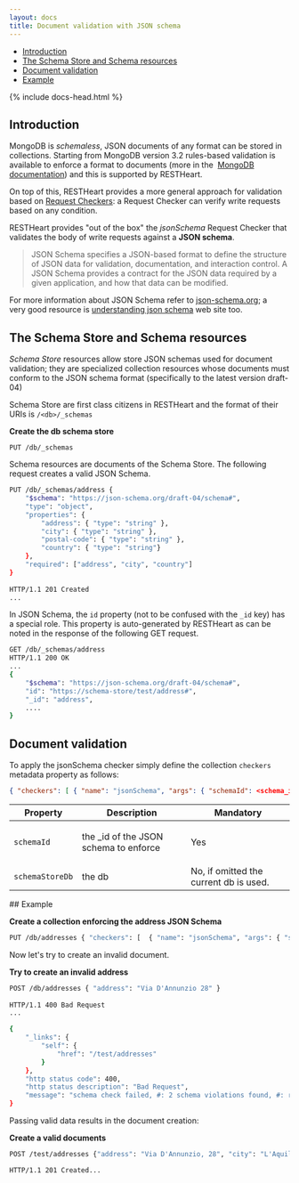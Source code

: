 ```yaml
---
layout: docs
title: Document validation with JSON schema
---
```


<div markdown="1" class="d-none d-xl-block col-xl-2 order-last bd-toc">

* [Introduction](#introduction)
* [The Schema Store and Schema resources](#the-schema-store-and-schema-resources)
* [Document validation](#document-validation)
* [Example](#example)

</div>
<div markdown="1" class="col-12 col-md-9 col-xl-8 py-md-3 bd-content">

{% include docs-head.html %} 


## Introduction

MongoDB is *schemaless*, JSON documents of any format can be stored in
collections. Starting from MongoDB version 3.2 rules-based validation is
available to enforce a format to documents (more in the  [MongoDB
documentation](https://docs.mongodb.com/manual/core/document-validation/))
and this is supported by RESTHeart.

On top of this, RESTHeart provides a more general approach for
validation based on [Request Checkers](/docs/v3/request-checkers): a Request
Checker can verify write requests based on any condition.

RESTHeart provides "out of the box" the *jsonSchema* Request Checker
that validates the body of write requests against a **JSON schema**.

> JSON Schema specifies a JSON-based format to define the structure of
> JSON data for validation, documentation, and interaction control. A
> JSON Schema provides a contract for the JSON data required by a given
> application, and how that data can be modified.

For more information about JSON Schema refer
to [json-schema.org](https://json-schema.org/); a very good resource
is [understanding json
schema](https://spacetelescope.github.io/understanding-json-schema) web
site too.

## The Schema Store and Schema resources

*Schema Store* resources allow store JSON schemas used for document
validation; they are specialized collection resources whose documents
must conform to the JSON schema format (specifically to the latest
version draft-04)

Schema Store are first class citizens in RESTHeart and the format of
their URIs is `/<db>/_schemas`

**Create the db schema store**

``` plain
PUT /db/_schemas
```

Schema resources are documents of the Schema Store. The following
request creates a valid JSON Schema.

``` bash
PUT /db/_schemas/address {
    "$schema": "https://json-schema.org/draft-04/schema#",
    "type": "object",
    "properties": {
        "address": { "type": "string" },
        "city": { "type": "string" },
        "postal-code": { "type": "string" },
        "country": { "type": "string"}
    },
    "required": ["address", "city", "country"]
}
 
HTTP/1.1 201 Created
...
```

In JSON Schema, the `id` property (not to be confused with the `_id`
key) has a special role. This property is auto-generated by RESTHeart as
can be noted in the response of the following GET request.

``` bash
GET /db/_schemas/address
HTTP/1.1 200 OK
...
{
    "$schema": "https://json-schema.org/draft-04/schema#", 
    "id": "https://schema-store/test/address#", 
    "_id": "address",  
    ....
}
```

## Document validation

To apply the jsonSchema checker simply define the collection `checkers`
metadata property as follows:

``` json
{ "checkers": [ { "name": "jsonSchema", "args": { "schemaId": <schema_id>, "schemaStoreDb": <schema_store_db> } } ] }
```
<div class="table-responsive">
<table class="ts">
<thead>
<tr class="header">
<th><div>
Property
</div></th>
<th><div>
Description
</div></th>
<th><div>
Mandatory
</div></th>
</tr>
</thead>
<tbody>
<tr class="odd">
<td><code>schemaId</code></td>
<td><p>the _id of the JSON schema to enforce</p></td>
<td>Yes</td>
</tr>
<tr class="even">
<td><code>schemaStoreDb</code></td>
<td>the db</td>
<td>No, if omitted the current db is used.</td>
</tr>
</tbody>
</table>
</div>
## Example

**Create a collection enforcing the address JSON Schema**

``` bash
PUT /db/addresses { "checkers": [  { "name": "jsonSchema", "args": { "schemaId": "address" } } ] }
```

Now let's try to create an invalid document.

**Try to create an invalid address**

``` bash
POST /db/addresses { "address": "Via D'Annunzio 28" }
 
HTTP/1.1 400 Bad Request
...

{
    "_links": {
        "self": {
            "href": "/test/addresses"
        }
    }, 
    "http status code": 400, 
    "http status description": "Bad Request", 
    "message": "schema check failed, #: 2 schema violations found, #: required key [city] not found, #: required key [country] not found"
}
```

Passing valid data results in the document creation:

**Create a valid documents**

``` bash
POST /test/addresses {"address": "Via D'Annunzio, 28", "city": "L'Aquila", "country": "Italy" }

HTTP/1.1 201 Created...
```

</div>